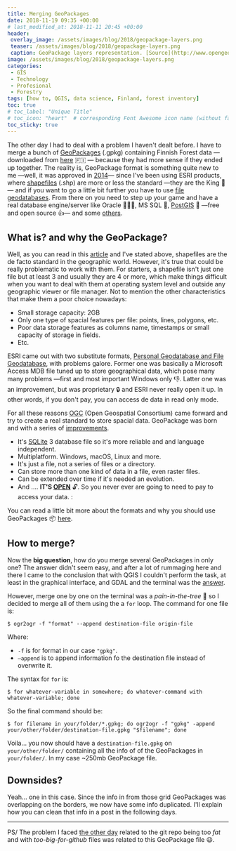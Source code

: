 ```yaml
---
title: Merging GeoPackages
date: 2018-11-19 09:35 +00:00
# last_modified_at: 2018-11-11 20:45 +00:00
header: 
 overlay_image: /assets/images/blog/2018/geopackage-layers.png
 teaser: /assets/images/blog/2018/geopackage-layers.png
 caption: GeoPackage layers representation. [Source](http://www.opengeospatial.org/blog/2769). 
image: /assets/images/blog/2018/geopackage-layers.png
categories: 
 - GIS
 - Technology
 - Profesional
 - Forestry
tags: [how to, QGIS, data science, Finland, forest inventory]
toc: true
# toc_label: "Unique Title"
# toc_icon: "heart"  # corresponding Font Awesome icon name (without fa prefix)
toc_sticky: true
---
```


The other day I had to deal with a problem I haven't dealt before. I have to merge a bunch of [GeoPackages](https://www.geopackage.org) (.gpkg) containing Finnish Forest data —downloaded from [here](https://www.metsaan.fi/paikkatietoaineistot) :finland: — because they had more sense if they ended up together. The reality is, GeoPackage format is something quite new to me —well, it was approved in [2014](http://www.opengeospatial.org/pressroom/pressreleases/1964)— since I've been using ESRI products, where [shapefiles](https://en.wikipedia.org/wiki/Shapefile) (.shp) are more or less the standard —they are the King 👑— and if you want to go a little bit further you have to use [file geodatabases](https://gisgeography.com/geodatabase-personal-file/). From there on you need to step up your game and have a real database engine/server like Oracle :money_mouth_face::money_mouth_face::money_mouth_face:, MS SQL :money_mouth_face:, [PostGIS](https://postgis.net) :elephant: —free and open source :+1:—​ and some [others](https://en.wikipedia.org/wiki/Spatial_database). 

## What is? and why the GeoPackage?

Well, as you can read in this [article](https://carto.com/blog/inside/fgdb-gpkg/) and I've stated above, shapefiles are the de facto standard in the geographic world. However, it's true that could be really problematic to work with them. For starters, a shapefile isn't just one file but at least 3 and usually they are 4 or more, which make things difficult when you want to deal with them at operating system level and outside any geographic viewer or file manager. Not to mention the other characteristics that make them a poor choice nowadays:

- Small storage capacity: 2GB
- Only one type of spacial features per file: points, lines, polygons, etc. 
- Poor data storage features as columns name, timestamps or small capacity of storage in fields. 
- Etc. 

ESRI came out with two substitute formats, [Personal Geodatabase and File Geodatabase](https://gisgeography.com/geodatabase-personal-file/), with problems galore. Former one was basically a Microsoft Access MDB file tuned up to store geographical data, which pose many many problems —first and most important Windows only :-1:. Latter one was an improvement, but was proprietary :lock: and ESRI never really open it up. In other words, if you don't pay, you can access de data in read only mode.

For all these reasons [OGC](http://www.opengeospatial.org) (Open Geospatial Consortium) came forward and try to create a real standard to store spacial data. GeoPackage was born and with a series of [improvements](http://www.geopackage.org/spec/#_introduction). 

- It's [SQLite](https://en.wikipedia.org/wiki/SQLite) 3 database file so it's more reliable and and language independent. 
- Multiplatform. Windows, macOS, Linux and more. 
- It's just a file, not a series of files or a directory. 
- Can store more than one kind of data in a file, even raster files. 
- Can be extended over time if it's needed an evolution. 
- And .... **IT'S [OPEN](https://en.wikipedia.org/wiki/Open_data)** :unlock:. So you never ever are going to need to pay to access your data. :

You can read a little bit more about the formats and why you should use GeoPackages :package: [here](http://switchfromshapefile.org). 

## How to merge? 

Now the **big question**, how do you merge several GeoPackages in only one? The answer didn't seem easy, and after a lot of rummaging  here and there I came to the conclusion that with QGIS I couldn't perform the task, at least in the graphical interface, and GDAL and the terminal was the [answer](https://gis.stackexchange.com/questions/244263/how-to-merge-multiple-geopackage-files-into-one-file-with-a-single-layer-using-o). 

However, merge one by one on the terminal was a *pain-in-the-tree* :deciduous_tree: so I decided to merge all of them using the a `for` loop. The command for one file is: 

```shell
$ ogr2ogr -f "format" --append destination-file origin-file 
```

Where: 

* `-f` is for format in our case `"gpkg"`. 
* `—append` is to append information fo the destination file instead of overwrite it. 

The syntax for `for` is: 

```shell
$ for whatever-variable in somewhere; do whatever-command with whatever-variable; done
```

So the final command should be: 

```shell
$ for filename in your/folder/*.gpkg; do ogr2ogr -f "gpkg" -append your/other/folder/destination-file.gpkg "$filename"; done
```

Voila... you now should have a `destination-file.gpkg` on `your/other/folder/` containing all the info of of the GeoPackages in `your/folder/`. In my case ~250mb GeoPackage file. 

## Downsides?

Yeah... one in this case. Since the info in from those grid GeoPackages was overlapping on the borders, we now have some info duplicated. I'll explain how you can clean that info in a post in the following days. 

------

PS/ The problem I faced [the other day](/blog/2018/11/05/cutting-down-the-size-of-your-repo/) related to the git repo being too *fat* and with *too-big-for-github* files was related to this GeoPackage file :smiley:. 



